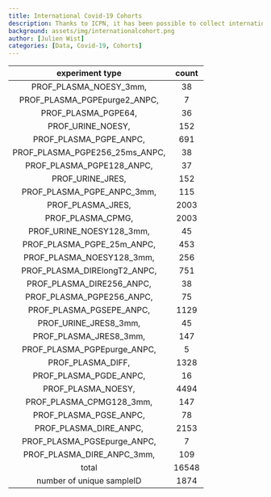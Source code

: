 ```yaml
---
title: International Covid-19 Cohorts
description: Thanks to ICPN, it has been possible to collect international cohorts of patients infected with Sars-CoV-2.
background: assets/img/internationalcohort.png
author: [Julien Wist]
categories: [Data, Covid-19, Cohorts]
---
```


|        experiment type         | count |
| :----------------------------: | :---: |
|     PROF_PLASMA_NOESY_3mm,     |  38   |
|  PROF_PLASMA_PGPEpurge2_ANPC,  |   7   |
|      PROF_PLASMA_PGPE64,       |  36   |
|       PROF_URINE_NOESY,        |  152  |
|     PROF_PLASMA_PGPE_ANPC,     |  691  |
| PROF_PLASMA_PGPE256_25ms_ANPC, |  38   |
|   PROF_PLASMA_PGPE128_ANPC,    |  37   |
|        PROF_URINE_JRES,        |  152  |
|   PROF_PLASMA_PGPE_ANPC_3mm,   |  115  |
|       PROF_PLASMA_JRES,        | 2003  |
|       PROF_PLASMA_CPMG,        | 2003  |
|    PROF_URINE_NOESY128_3mm,    |  45   |
|   PROF_PLASMA_PGPE_25m_ANPC,   |  453  |
|   PROF_PLASMA_NOESY128_3mm,    |  256  |
|  PROF_PLASMA_DIRElongT2_ANPC,  |  751  |
|   PROF_PLASMA_DIRE256_ANPC,    |  38   |
|   PROF_PLASMA_PGPE256_ANPC,    |  75   |
|    PROF_PLASMA_PGSEPE_ANPC,    | 1129  |
|     PROF_URINE_JRES8_3mm,      |  45   |
|     PROF_PLASMA_JRES8_3mm,     |  147  |
|  PROF_PLASMA_PGPEpurge_ANPC,   |   5   |
|       PROF_PLASMA_DIFF,        | 1328  |
|     PROF_PLASMA_PGDE_ANPC,     |  16   |
|       PROF_PLASMA_NOESY,       | 4494  |
|    PROF_PLASMA_CPMG128_3mm,    |  147  |
|     PROF_PLASMA_PGSE_ANPC,     |  78   |
|     PROF_PLASMA_DIRE_ANPC,     | 2153  |
|  PROF_PLASMA_PGSEpurge_ANPC,   |   7   |
|   PROF_PLASMA_DIRE_ANPC_3mm,   |  109  |
|             total              | 16548 |
|   number of unique sampleID    | 1874  |
